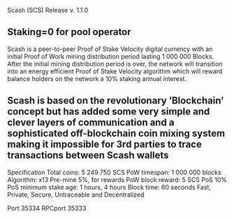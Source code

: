 Scash (SCS) Release v. 1.1.0

Staking=0 for pool operator
-----------------------------
Scash is a peer-to-peer Proof of Stake Velocity digital currency with an initial Proof of Work mining
distribution period lasting 1 000 000 Blocks. After the initial mining distribution period is over, 
the network will transition into an energy efficient Proof of Stake Velocity algorithm which will
reward balance holders on the network a 10% staking annual interest. 

Scash is based on the revolutionary ’Blockchain’ concept but has added some very simple and clever layers
of communication and a sophisticated off-blockchain coin mixing system making it impossible for 3rd parties
to trace transactions between Scash wallets
-----------------------------
Specification
Total coins: 5 249 750 SCS
PoW timespan: 1 000 000 blocks
Algorithm: x13
Pre-mine 5%, for rewards
PoW block reward: 5 SCS
PoS 10%
PoS minimum stake age: 1 hours, 4 hours
Block time: 60 seconds
Fast, Private, Secure, Untraceable and Decentralized

Port 35334
RPCport 35333
